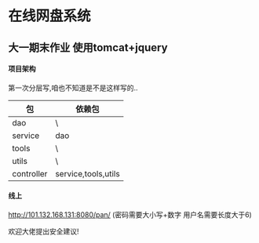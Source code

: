 在线网盘系统
========
大一期末作业 
使用tomcat+jquery
--------------
#### 项目架构
第一次分层写,咱也不知道是不是这样写的..

包  | 依赖包
----    | ---- 
dao    | \ 
service    | dao
tools     | \
utils     | \
|controller|service,tools,utils|
#### 线上
http://101.132.168.131:8080/pan/  (密码需要大小写+数字 用户名需要长度大于6)

欢迎大佬提出安全建议!
